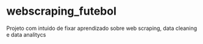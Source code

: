 # webscraping_futebol
Projeto com intuido de fixar aprendizado sobre web scraping, data cleaning e data analitycs
